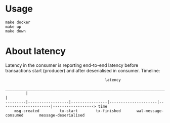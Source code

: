 # Usage

```
make docker
make up
make down
```

# About latency

Latency in the consumer is reporting end-to-end latency before transactions start (producer) and after deserialised in consumer. Timeline:

```
                                            latency
          ________________________________________________________________________________
         |                                                                                |
---------|------------------|----------------|---------------------|----------------------|------------------> time
    msg-created         tx-start        tx-finished       wal-message-consumed       message-deserialised

```
